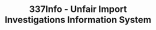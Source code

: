 ---
layout: default
bigquery: https://console.cloud.google.com/bigquery?p=patents-public-data&d=usitc_investigations&page=dataset&project=sheets-management-319211
citation: US International Trade Commission 337Info Unfair Import Investigations Information
  System
contributors: US International Trade Comission
cost: None
description: US International Trade Commission 337Info Unfair Import Investigations
  Information System contains data on investigations done under Section 337. Section
  337 declares the infringement of certain statutory intellectual property rights
  and other forms of unfair competition in import trade to be unlawful practices.
  Most Section 337 investigations involve allegations of patent or registered trademark
  infringement.
documentation: FAQ and tutorial available on the site
last_edit: 04/11/2022, 08:49:17
location: https://pubapps2.usitc.gov/337external/
maintained_by: US International Trade Comission
schema_fields:
- dateCreated
- complainant
- dateOfPublicationFrNotice
- ouiiAttorney
- aljAssigned
- gcAttorney
- respondent
- finalIdOnViolationDue
- currentActiveALJ
- actualStartDateEvidHear
- markmanHearing
- finalDetNoViolation
- investigationTermDate
- internalRemand
- patentNumbers
- scheduledStartDateEvidHear
- endDateMarkmanHearing
- htsNumbers
- finalDetViolation
- teoIdIssueDate
- trademarkNumbers
- scheduledEndDateEvidHear
- currentStatus
- investigationType
- docketNo
- ouiiParticipation
- startDateMarkmanHearing
- targetDate
- copyrightNumbers
- teoProceedingInvolved
- teoReliefGranted
- finalIdOnViolationIssue
- title
- teoIdDueDate
- investigationNo
- id
- patentNumber
- dateComplaintFiled
- actualEndDateEvidHear
- invUnfairAct
- issueDateOtherNonFinal
- lastUpdated
- cafcAppeals
- publication_number
shortname: unfair_import_investigations
tags:
- import
- legal
- trade
timeframe: 2008-2021 (prior to 2008 downloadable as a JSON file)
title: 337Info - Unfair Import Investigations Information System
uuid: 2721f5ec-e599-4890-9265-9706719fc71e
---
